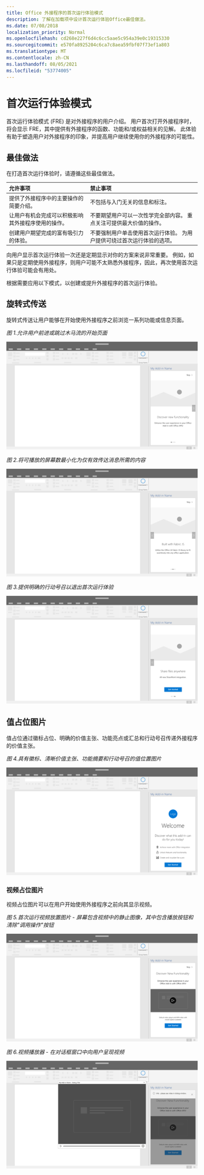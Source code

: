 ```yaml
---
title: Office 外接程序的首次运行体验模式
description: 了解在加载项中设计首次运行体验Office最佳做法。
ms.date: 07/08/2018
localization_priority: Normal
ms.openlocfilehash: cd268e227f6d4c6cc5aae5c954a39e0c19315330
ms.sourcegitcommit: e570fa8925204c6ca7c8aea59fbf07f73ef1a803
ms.translationtype: MT
ms.contentlocale: zh-CN
ms.lasthandoff: 08/05/2021
ms.locfileid: "53774005"
---
```

# <a name="first-run-experience-patterns"></a>首次运行体验模式

首次运行体验模式 (FRE) 是对外接程序的用户介绍。 用户首次打开外接程序时，将会显示 FRE，其中提供有外接程序的函数、功能和/或权益相关的见解。 此体验有助于塑造用户对外接程序的印象，并提高用户继续使用你的外接程序的可能性。

## <a name="best-practices"></a>最佳做法

在打造首次运行体验时，请遵循这些最佳做法。

|允许事项|禁止事项|
|:------|:------|
|提供了外接程序中的主要操作的简要介绍。 | 不包括与入门无关的信息和标注。
|让用户有机会完成可以积极影响其外接程序使用的操作。 | 不要期望用户可以一次性学完全部内容。 重点关注可提供最大价值的操作。
|创建用户期望完成的富有吸引力的体验。 | 不要强制用户单击使用首次运行体验。 为用户提供可绕过首次运行体验的选项。 |

向用户显示首次运行体验一次还是定期显示对你的方案来说非常重要。 例如，如果只是定期使用外接程序，则用户可能不太熟悉外接程序，因此，再次使用首次运行体验可能会有用处。

根据需要应用以下模式，以创建或提升外接程序的首次运行体验。

## <a name="carousel"></a>旋转式传送

旋转式传送让用户能够在开始使用外接程序之前浏览一系列功能或信息页面。

*图 1.允许用户前进或跳过木马流的开始页面*

![插图显示桌面应用程序任务窗格首次运行体验中的Office 1。 本示例中，任务窗格的右上方包含"Skip"操作。](../images/add-in-FRE-step-1.png)

*图 2.将可播放的屏幕数最小化为仅有效传达消息所需的内容*

![插图显示桌面应用程序任务窗格首次运行体验中的轮Office的第 2 步。 本示例中，任务窗格中有 3 个可播放的屏幕。](../images/add-in-FRE-step-2.png)

*图 3.提供明确的行动号召以退出首次运行体验*

![插图显示桌面应用程序任务窗格首次运行体验中的Office 3。 本示例中，任务窗格的第三个（即最后一个）屏幕显示一个开始按钮。](../images/add-in-FRE-step-3.png)

## <a name="value-placemat"></a>值占位图片

值占位通过徽标占位、明确的价值主张、功能亮点或汇总和行动号召传递外接程序的价值主张。

*图 4.具有徽标、清晰价值主张、功能摘要和行动号召的值位置图片*

![显示桌面应用程序任务窗格首次运行体验中的Office插图。 本示例中，任务窗格显示加载项徽标、加载项说明和开始按钮。](../images/add-in-FRE-value.png)

### <a name="video-placemat"></a>视频占位图片

视频占位图片可以在用户开始使用外接程序之前向其显示视频。

*图 5.首次运行视频放置图片 - 屏幕包含视频中的静止图像，其中包含播放按钮和清除"调用操作"按钮*

![插图显示桌面应用程序任务窗格首次运行体验中的Office图片。](../images/add-in-FRE-video.png)

*图 6.视频播放器 - 在对话框窗口中向用户呈现视频*

![插图显示对话框窗口中的一个视频Office桌面应用程序和外接程序任务窗格在后台显示。](../images/add-in-FRE-video-dialog.png)

